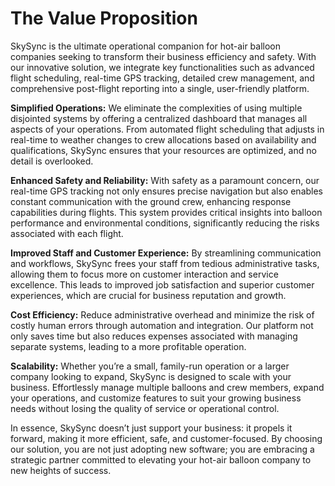 # The Value Proposition

SkySync is the ultimate operational companion for hot-air balloon companies seeking to transform their business efficiency and safety. With our innovative solution, we integrate key functionalities such as advanced flight scheduling, real-time GPS tracking, detailed crew management, and comprehensive post-flight reporting into a single, user-friendly platform.

**Simplified Operations:** We eliminate the complexities of using multiple disjointed systems by offering a centralized dashboard that manages all aspects of your operations. From automated flight scheduling that adjusts in real-time to weather changes to crew allocations based on availability and qualifications, SkySync ensures that your resources are optimized, and no detail is overlooked.

**Enhanced Safety and Reliability:** With safety as a paramount concern, our real-time GPS tracking not only ensures precise navigation but also enables constant communication with the ground crew, enhancing response capabilities during flights. This system provides critical insights into balloon performance and environmental conditions, significantly reducing the risks associated with each flight.

**Improved Staff and Customer Experience:** By streamlining communication and workflows, SkySync frees your staff from tedious administrative tasks, allowing them to focus more on customer interaction and service excellence. This leads to improved job satisfaction and superior customer experiences, which are crucial for business reputation and growth.

**Cost Efficiency:** Reduce administrative overhead and minimize the risk of costly human errors through automation and integration. Our platform not only saves time but also reduces expenses associated with managing separate systems, leading to a more profitable operation.

**Scalability:** Whether you’re a small, family-run operation or a larger company looking to expand, SkySync is designed to scale with your business. Effortlessly manage multiple balloons and crew members, expand your operations, and customize features to suit your growing business needs without losing the quality of service or operational control.

In essence, SkySync doesn’t just support your business: it propels it forward, making it more efficient, safe, and customer-focused. By choosing our solution, you are not just adopting new software; you are embracing a strategic partner committed to elevating your hot-air balloon company to new heights of success.
